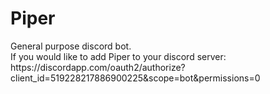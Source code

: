 # Piper
<p>General purpose discord bot.<br>
If you would like to add Piper to your discord server: https://discordapp.com/oauth2/authorize?client_id=519228217886900225&scope=bot&permissions=0
</p>
